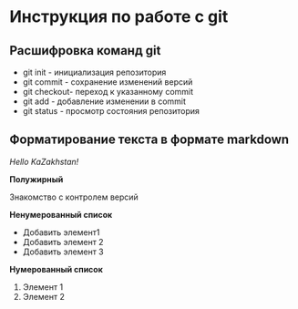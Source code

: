 # Инструкция по работе с git

## Расшифровка команд git

* git init - инициализация репозитория
* git commit - сохранение изменений версий
* git checkout- переход к указанному commit
* git add - добавление изменении в commit
* git status - просмотр состояния репозитория

## Форматирование текста в формате markdown

*Hello KaZakhstan!*

**Полужирный**

Знакомство с контролем версий

**Ненумерованный список**
* Добавить элемент1
* Добавить элемент 2
* Добавить элемент 3

**Нумерованный список**
1. Элемент 1
2. Элемент 2